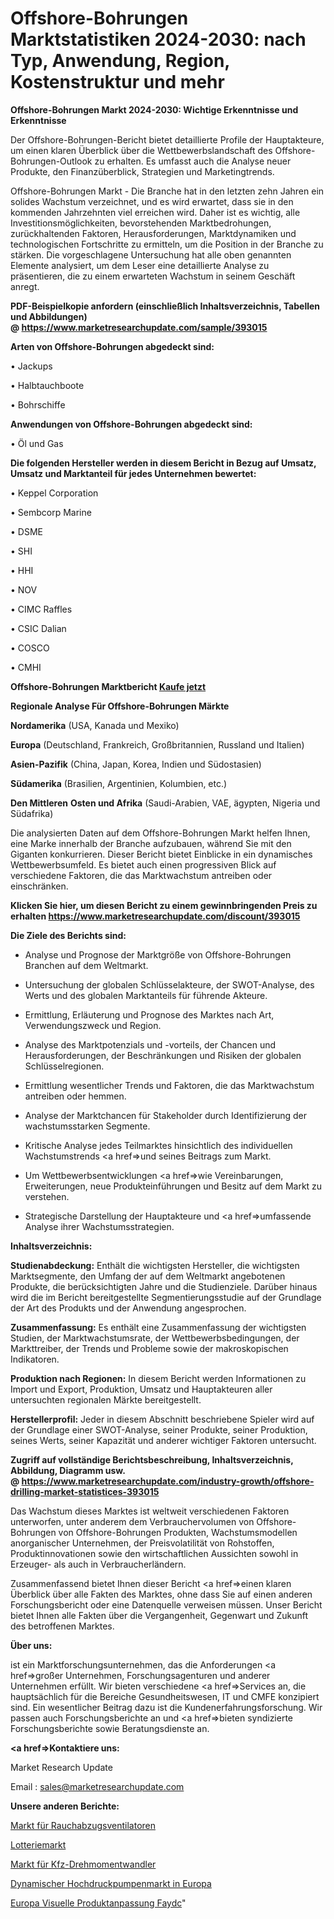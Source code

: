 # Offshore-Bohrungen Marktstatistiken 2024-2030: nach Typ, Anwendung, Region, Kostenstruktur und mehr

<strong>Offshore-Bohrungen Markt 2024-2030: Wichtige Erkenntnisse und Erkenntnisse</strong>

Der Offshore-Bohrungen-Bericht bietet detaillierte Profile der Hauptakteure, um einen klaren Überblick über die Wettbewerbslandschaft des Offshore-Bohrungen-Outlook zu erhalten. Es umfasst auch die Analyse neuer Produkte, den Finanzüberblick, Strategien und Marketingtrends.

Offshore-Bohrungen Markt - Die Branche hat in den letzten zehn Jahren ein solides Wachstum verzeichnet, und es wird erwartet, dass sie in den kommenden Jahrzehnten viel erreichen wird. Daher ist es wichtig, alle Investitionsmöglichkeiten, bevorstehenden Marktbedrohungen, zurückhaltenden Faktoren, Herausforderungen, Marktdynamiken und technologischen Fortschritte zu ermitteln, um die Position in der Branche zu stärken. Die vorgeschlagene Untersuchung hat alle oben genannten Elemente analysiert, um dem Leser eine detaillierte Analyse zu präsentieren, die zu einem erwarteten Wachstum in seinem Geschäft anregt.

<strong><b>PDF-Beispielkopie anfordern (einschließlich Inhaltsverzeichnis, Tabellen und Abbildungen) @ </b></strong><strong><a href=https://www.marketresearchupdate.com/sample/393015><strong>https://www.marketresearchupdate.com/sample/393015</u></a></strong></strong>

<strong>Arten von Offshore-Bohrungen abgedeckt sind:</strong>

• Jackups

• Halbtauchboote

• Bohrschiffe

<strong>Anwendungen von Offshore-Bohrungen abgedeckt sind:</strong>

• Öl und Gas

<strong>Die folgenden Hersteller werden in diesem Bericht in Bezug auf Umsatz, Umsatz und Marktanteil für jedes Unternehmen bewertet:</strong>

• Keppel Corporation

• Sembcorp Marine

• DSME

• SHI

• HHI

• NOV

• CIMC Raffles

• CSIC Dalian

• COSCO

• CMHI

<strong>Offshore-Bohrungen Marktbericht <a href=https://www.marketresearchupdate.com/buynow/393015>Kaufe jetzt</a></strong>

<strong>Regionale Analyse Für Offshore-Bohrungen Märkte</strong>

<strong>Nordamerika</strong> (USA, Kanada und Mexiko)

<strong>Europa</strong> (Deutschland, Frankreich, Großbritannien, Russland und Italien)

<strong>Asien-Pazifik</strong> (China, Japan, Korea, Indien und Südostasien)

<strong>Südamerika</strong> (Brasilien, Argentinien, Kolumbien, etc.)

<strong>Den Mittleren</strong> <strong>Osten und Afrika</strong> (Saudi-Arabien, VAE, ägypten, Nigeria und Südafrika)

Die analysierten Daten auf dem Offshore-Bohrungen Markt helfen Ihnen, eine Marke innerhalb der Branche aufzubauen, während Sie mit den Giganten konkurrieren. Dieser Bericht bietet Einblicke in ein dynamisches Wettbewerbsumfeld. Es bietet auch einen progressiven Blick auf verschiedene Faktoren, die das Marktwachstum antreiben oder einschränken.

<strong>Klicken Sie hier, um diesen Bericht zu einem gewinnbringenden Preis zu erhalten
</strong><strong><a href=https://www.marketresearchupdate.com/discount/393015>https://www.marketresearchupdate.com/discount/393015</b></u></strong></a>

<strong>Die Ziele des Berichts sind:</strong>

- Analyse und Prognose der Marktgröße von Offshore-Bohrungen Branchen auf dem Weltmarkt.

- Untersuchung der globalen Schlüsselakteure, der SWOT-Analyse, des Werts und des globalen Marktanteils für führende Akteure.

- Ermittlung, Erläuterung und Prognose des Marktes nach Art, Verwendungszweck und Region.

- Analyse des Marktpotenzials und -vorteils, der Chancen und Herausforderungen, der Beschränkungen und Risiken der globalen Schlüsselregionen.

- Ermittlung wesentlicher Trends und Faktoren, die das Marktwachstum antreiben oder hemmen.

- Analyse der Marktchancen für Stakeholder durch Identifizierung der wachstumsstarken Segmente.

- Kritische Analyse jedes Teilmarktes hinsichtlich des individuellen Wachstumstrends <a href=>und</a> seines Beitrags zum Markt.

- Um Wettbewerbsentwicklungen <a href=>wie</a> Vereinbarungen, Erweiterungen, neue Produkteinführungen und Besitz auf dem Markt zu verstehen.

- Strategische Darstellung der Hauptakteure und <a href=>umfas</a>sende Analyse ihrer Wachstumsstrategien.

<strong>Inhaltsverzeichnis:</strong>

<strong>Studienabdeckung:</strong> Enthält die wichtigsten Hersteller, die wichtigsten Marktsegmente, den Umfang der auf dem Weltmarkt angebotenen Produkte, die berücksichtigten Jahre und die Studienziele. Darüber hinaus wird die im Bericht bereitgestellte Segmentierungsstudie auf der Grundlage der Art des Produkts und der Anwendung angesprochen.

<strong>Zusammenfassung:</strong> Es enthält eine Zusammenfassung der wichtigsten Studien, der Marktwachstumsrate, der Wettbewerbsbedingungen, der Markttreiber, der Trends und Probleme sowie der makroskopischen Indikatoren.

<strong>Produktion nach Regionen:</strong> In diesem Bericht werden Informationen zu Import und Export, Produktion, Umsatz und Hauptakteuren aller untersuchten regionalen Märkte bereitgestellt.

<strong>Herstellerprofil:</strong> Jeder in diesem Abschnitt beschriebene Spieler wird auf der Grundlage einer SWOT-Analyse, seiner Produkte, seiner Produktion, seines Werts, seiner Kapazität und anderer wichtiger Faktoren untersucht.

<strong><b>Zugriff auf vollständige Berichtsbeschreibung, Inhaltsverzeichnis, Abbildung, Diagramm usw. @ </b></strong><strong><a href=https://www.marketresearchupdate.com/industry-growth/offshore-drilling-market-statistices-393015>https://www.marketresearchupdate.com/industry-growth/offshore-drilling-market-statistices-393015</a></strong>

Das Wachstum dieses Marktes ist weltweit verschiedenen Faktoren unterworfen, unter anderem dem Verbrauchervolumen von Offshore-Bohrungen von Offshore-Bohrungen Produkten, Wachstumsmodellen anorganischer Unternehmen, der Preisvolatilität von Rohstoffen, Produktinnovationen sowie den wirtschaftlichen Aussichten sowohl in Erzeuger- als auch in Verbraucherländern.

Zusammenfassend bietet Ihnen dieser Bericht <a href=>einen</a> klaren Überblick über alle Fakten des Marktes, ohne dass Sie auf einen anderen Forschungsbericht oder eine Datenquelle verweisen müssen. Unser Bericht bietet Ihnen alle Fakten über die Vergangenheit, Gegenwart und Zukunft des betroffenen Marktes.

<strong>Über uns:</strong>

 ist ein Marktforschungsunternehmen, das die Anforderungen <a href=>großer</a> Unternehmen, Forschungsagenturen und anderer Unternehmen erfüllt. Wir bieten verschiedene <a href=>Services</a> an, die hauptsächlich für die Bereiche Gesundheitswesen, IT und CMFE konzipiert sind. Ein wesentlicher Beitrag dazu ist die Kundenerfahrungsforschung. Wir passen auch Forschungsberichte an und <a href=>bieten</a> syndizierte Forschungsberichte sowie Beratungsdienste an.

<strong><a href=>Kontaktiere uns:</a></strong>

Market Research Update

Email : sales@marketresearchupdate.com

<strong>Unsere anderen Berichte:</strong>

<a href=https://www.linkedin.com/pulse/smoke-extractor-exhaust-fan-market-2023-trends>Markt für Rauchabzugsventilatoren</a>

<a href=https://www.linkedin.com/pulse/lotteries-market-outlooks-2023-size-players>Lotteriemarkt</a>

<a href=https://www.linkedin.com/pulse/automotive-torque-converter-market-size-trends>Markt für Kfz-Drehmomentwandler</a>

<a href=https://www.linkedin.com/pulse/europe-dynamic-high-pressure-pumps-market-size>Dynamischer Hochdruckpumpenmarkt in Europa</a>

<a href=https://www.linkedin.com/pulse/europe-visual-product-customization-faydc/>Europa Visuelle Produktanpassung Faydc</a>"
